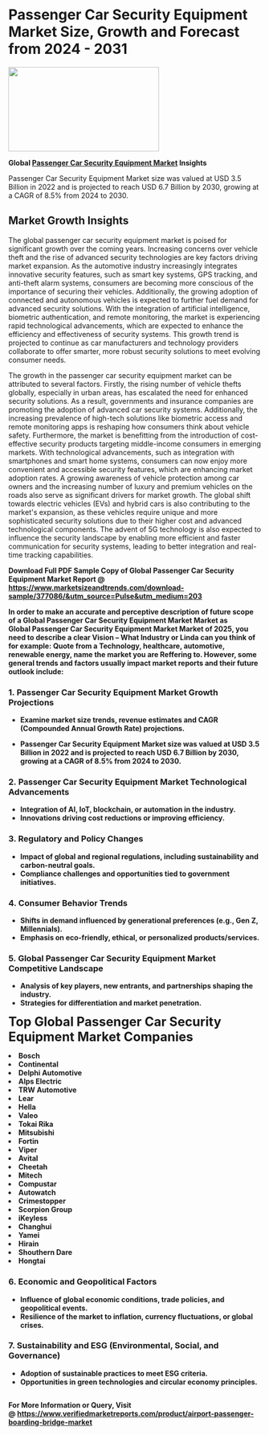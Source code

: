 <H1>Passenger Car Security Equipment Market Size, Growth and Forecast from 2024 - 2031</H1><img class="aligncenter size-medium wp-image-584254" src="https://thirdeyenews.in/wp-content/uploads/2024/09/Global-Market-Research-300x168.jpeg" alt="" width="300" height="168" /><p><strong>Global&nbsp;<a href="https://www.marketsizeandtrends.com/download-sample/377086/&amp;utm_source=Pulse&amp;utm_medium=203">Passenger Car Security Equipment Market</a> Insights</strong></p><p>Passenger Car Security Equipment Market size was valued at USD 3.5 Billion in 2022 and is projected to reach USD 6.7 Billion by 2030, growing at a CAGR of 8.5% from 2024 to 2030.</p><p><h2>Market Growth Insights</h2> <p>The global passenger car security equipment market is poised for significant growth over the coming years. Increasing concerns over vehicle theft and the rise of advanced security technologies are key factors driving market expansion. As the automotive industry increasingly integrates innovative security features, such as smart key systems, GPS tracking, and anti-theft alarm systems, consumers are becoming more conscious of the importance of securing their vehicles. Additionally, the growing adoption of connected and autonomous vehicles is expected to further fuel demand for advanced security solutions. With the integration of artificial intelligence, biometric authentication, and remote monitoring, the market is experiencing rapid technological advancements, which are expected to enhance the efficiency and effectiveness of security systems. This growth trend is projected to continue as car manufacturers and technology providers collaborate to offer smarter, more robust security solutions to meet evolving consumer needs. <strong></strong> <p>The growth in the passenger car security equipment market can be attributed to several factors. Firstly, the rising number of vehicle thefts globally, especially in urban areas, has escalated the need for enhanced security solutions. As a result, governments and insurance companies are promoting the adoption of advanced car security systems. Additionally, the increasing prevalence of high-tech solutions like biometric access and remote monitoring apps is reshaping how consumers think about vehicle safety. Furthermore, the market is benefitting from the introduction of cost-effective security products targeting middle-income consumers in emerging markets. With technological advancements, such as integration with smartphones and smart home systems, consumers can now enjoy more convenient and accessible security features, which are enhancing market adoption rates. A growing awareness of vehicle protection among car owners and the increasing number of luxury and premium vehicles on the roads also serve as significant drivers for market growth. The global shift towards electric vehicles (EVs) and hybrid cars is also contributing to the market's expansion, as these vehicles require unique and more sophisticated security solutions due to their higher cost and advanced technological components. The advent of 5G technology is also expected to influence the security landscape by enabling more efficient and faster communication for security systems, leading to better integration and real-time tracking capabilities. <strong></p><p><span class=""><strong>Download Full PDF Sample Copy of Global Passenger Car Security Equipment Market Report</strong> @ <a href="https://www.marketsizeandtrends.com/download-sample/377086/&amp;utm_source=Pulse&amp;utm_medium=203" target="_blank">https://www.marketsizeandtrends.com/download-sample/377086/&amp;utm_source=Pulse&amp;utm_medium=203</a></span></p><p>In order to make an accurate and perceptive description of future scope of a Global&nbsp;Passenger Car Security Equipment Market Market as Global&nbsp;Passenger Car Security Equipment Market Market of 2025, you need to describe a clear Vision &ndash; What Industry or Linda can you think of for example: Quote from a Technology, healthcare, automotive, renewable energy, name the market you are Reffering to. However, some general trends and factors usually impact market reports and their future outlook include:</p><h3>1.&nbsp;<strong>Passenger Car Security Equipment Market Growth Projections</strong></h3><ul><li>Examine market size trends, revenue estimates and CAGR (Compounded Annual Growth Rate) projections.</li><li><p>Passenger Car Security Equipment Market size was valued at USD 3.5 Billion in 2022 and is projected to reach USD 6.7 Billion by 2030, growing at a CAGR of 8.5% from 2024 to 2030.</p></li></ul><h3>2.&nbsp;<strong>Passenger Car Security Equipment Market Technological Advancements</strong></h3><ul><li>Integration of AI, IoT, blockchain, or automation in the industry.</li><li>Innovations driving cost reductions or improving efficiency.</li></ul><h3>3.&nbsp;<strong>Regulatory and Policy Changes</strong></h3><ul><li>Impact of global and regional regulations, including sustainability and carbon-neutral goals.</li><li>Compliance challenges and opportunities tied to government initiatives.</li></ul><h3>4.&nbsp;<strong>Consumer Behavior Trends</strong></h3><ul><li>Shifts in demand influenced by generational preferences (e.g., Gen Z, Millennials).</li><li>Emphasis on eco-friendly, ethical, or personalized products/services.</li></ul><h3>5.&nbsp;<strong>Global Passenger Car Security Equipment Market Competitive Landscape</strong></h3><ul><li>Analysis of key players, new entrants, and partnerships shaping the industry.</li><li>Strategies for differentiation and market penetration.</li></ul><p data-pm-slice="1 1 []"><span style="color: inherit; font-family: inherit; font-size: 25px;">Top Global Passenger Car Security Equipment Market Companies</span></p><div class="" data-test-id=""><p><li>Bosch</li><li> Continental</li><li> Delphi Automotive</li><li> Alps Electric</li><li> TRW Automotive</li><li> Lear</li><li> Hella</li><li> Valeo</li><li> Tokai Rika</li><li> Mitsubishi</li><li> Fortin</li><li> Viper</li><li> Avital</li><li> Cheetah</li><li> Mitech</li><li> Compustar</li><li> Autowatch</li><li> Crimestopper</li><li> Scorpion Group</li><li> iKeyless</li><li> Changhui</li><li> Yamei</li><li> Hirain</li><li> Shouthern Dare</li><li> Hongtai</li></p></div><h3>6.&nbsp;<strong>Economic and Geopolitical Factors</strong></h3><ul><li>Influence of global economic conditions, trade policies, and geopolitical events.</li><li>Resilience of the market to inflation, currency fluctuations, or global crises.</li></ul><h3>7.&nbsp;<strong>Sustainability and ESG (Environmental, Social, and Governance)</strong></h3><ul><li>Adoption of sustainable practices to meet ESG criteria.</li><li>Opportunities in green technologies and circular economy principles.</li></ul><h2><strong style="font-size: 14px;">For More Information or Query, Visit @&nbsp;</strong><a style="background-color: #ffffff; font-size: 14px;" href="https://www.marketsizeandtrends.com/report/passenger-car-security-equipment-market/" target="_blank">https://www.verifiedmarketreports.com/product/airport-passenger-boarding-bridge-market</a></h2>

